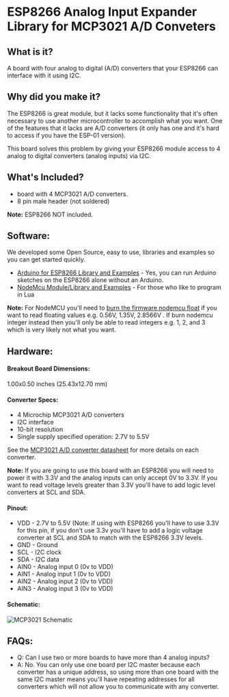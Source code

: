 # ESP8266 Analog Input Expander Library for MCP3021 A/D Conveters

## **What is it?**
A board with four analog to digital (A/D) converters that your ESP8266 can interface with it using I2C.

## **Why did you make it?**
The ESP8266 is great module, but it lacks some functionality that it's often necessary to use another microcontroller to accomplish what you want. One of the features that it lacks are A/D converters (it only has one and it's hard to access if you have the ESP-01 version).

This board solves this problem by giving your ESP8266 module access to 4 analog to digital converters (analog inputs) via I2C.

## **What's Included?**

- board with 4 MCP3021 A/D converters. 
- 8 pin male header (not soldered)

**Note:** ESP8266 NOT included.

## **Software:**

We developed some Open Source, easy to use, libraries and examples so you can get started quickly.

- [Arduino for ESP8266 Library and Examples](https://github.com/AllAboutEE/ESP8266-MCP3021-Library/tree/master/Software/ESP8266-Arduino-Library-For-MCP3021) - Yes, you can run Arduino sketches on the ESP8266 alone without an Arduino.
- [NodeMcu Module/Library and Examples](https://github.com/AllAboutEE/ESP8266-MCP3021-Library/tree/master/Software/ESP8266-NodeMcu-Library-For-MCP3021) - For those who like to program in Lua

**Note:** For NodeMCU you'll need to [burn the firmware nodemcu float](https://www.youtube.com/watch?v=Gh_pgqjfeQc) if you want to read floating values e.g. 0.56V, 1.35V, 2.8566V  . If burn nodemcu integer instead then you'll only be able to read integers e.g. 1, 2, and 3 which is very likely not what you want.

## **Hardware:**

#### **Breakout Board Dimensions:**
1.00x0.50 inches (25.43x12.70 mm)

#### **Converter Specs:**

- 4 Microchip MCP3021 A/D converters
- I2C interface
- 10-bit resolution
- Single supply specified operation: 2.7V to 5.5V

See the [MCP3021 A/D converter datasheet](http://ww1.microchip.com/downloads/en/DeviceDoc/21805B.pdf) for more details on each converter.


**Note:** If you are going to use this board with an ESP8266 you will need to power it with 3.3V and the analog inputs can only accept 0V to 3.3V. If you want to read voltage levels greater than 3.3V you'll have to add logic level converters at SCL and SDA.

#### **Pinout:**


- VDD - 2.7V to 5.5V (Note: If using with ESP8266 you'll have to use 3.3V for this pin, if you don't use 3.3v you'll have to add a logic voltage converter at SCL and SDA to match with the ESP8266 3.3V levels.
- GND - Ground
- SCL - I2C clock
- SDA - I2C data
- AIN0 - Analog input 0 (0v to VDD)
- AIN1 - Analog input 1 (0v to VDD)
- AIN2 - Analog input 2 (0v to VDD)
- AIN3 - Analog input 3 (0v to VDD)

#### **Schematic:**

![MCP3021 Schematic](https://raw.githubusercontent.com/AllAboutEE/ESP8266-MCP3021-Library/master/schematic.PNG)

## **FAQs:**

- Q: Can I use two or more boards to have more than 4 analog inputs?
- A: No. You can only use one board per I2C master because each converter has a unique address, so using more than one board with the same I2C master means you'll have repeating addresses for all converters which will not allow you to communicate with any converter.
